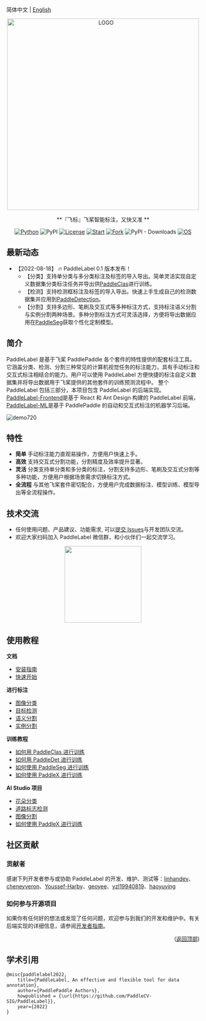 简体中文 | [English](doc/EN/README.md)

<div align="center">

<p align="center">
  <img src="https://user-images.githubusercontent.com/35907364/182084617-ea94f744-3a34-4193-98fe-5d6869a118fc.png" align="middle" alt="LOGO" width = "500" />
</p>

**『飞标』飞桨智能标注，又快又准 **

[![Python](https://img.shields.io/badge/python-3.9+-blue.svg)](https://www.python.org/downloads/release/python-390/) ![PyPI](https://img.shields.io/pypi/v/paddlelabel?color=blue) [![License](https://img.shields.io/badge/License-Apache_2.0-blue.svg)](LICENSE) [![Start](https://img.shields.io/github/stars/PaddleCV-SIG/PaddleLabel?color=orange)]() [![Fork](https://img.shields.io/github/forks/PaddleCV-SIG/PaddleLabel?color=orange)]() ![PyPI - Downloads](https://img.shields.io/pypi/dm/paddlelabel?color=orange) [![OS](https://img.shields.io/badge/os-linux%2C%20windows%2C%20macos-green.svg)]()

</div>

## 最新动态

- 【2022-08-18】 :fire: PaddleLabel 0.1 版本发布！
  - 【分类】支持单分类与多分类标注及标签的导入导出。简单灵活实现自定义数据集分类标注任务并导出供[PaddleClas](https://github.com/PaddlePaddle/PaddleClas)进行训练。
  - 【检测】支持检测框标注及标签的导入导出。快速上手生成自己的检测数据集并应用到[PaddleDetection](https://github.com/PaddlePaddle/PaddleDetection)。
  - 【分割】支持多边形、笔刷及交互式等多种标注方式，支持标注语义分割与实例分割两种场景。多种分割标注方式可灵活选择，方便将导出数据应用在[PaddleSeg](https://github.com/PaddlePaddle/PaddleSeg)获取个性化定制模型。

## 简介

PaddleLabel 是基于飞桨 PaddlePaddle 各个套件的特性提供的配套标注工具。它涵盖分类、检测、分割三种常见的计算机视觉任务的标注能力，具有手动标注和交互式标注相结合的能力。用户可以使用 PaddleLabel 方便快捷的标注自定义数据集并将导出数据用于飞桨提供的其他套件的训练预测流程中。
整个 PaddleLabel 包括三部分，本项目包含 PaddleLabel 的后端实现。 [PaddleLabel-Frontend](https://github.com/PaddleCV-SIG/PaddleLabel-Frontend)是基于 React 和 Ant Design 构建的 PaddleLabel 前端，[PaddleLabel-ML](https://github.com/PaddleCV-SIG/PaddleLabel-ML)是基于 PaddlePaddle 的自动和交互式标注的机器学习后端。

![demo720](https://user-images.githubusercontent.com/71769312/185099439-3230cf80-798d-4a81-bcae-b88bcb714daa.gif)

## 特性

- **简单** 手动标注能力直观易操作，方便用户快速上手。
- **高效** 支持交互式分割功能，分割精度及效率提升显著。
- **灵活** 分类支持单分类和多分类的标注，分割支持多边形、笔刷及交互式分割等多种功能，方便用户根据场景需求切换标注方式。
- **全流程** 与其他飞桨套件密切配合，方便用户完成数据标注、模型训练、模型导出等全流程操作。

## 技术交流

- 任何使用问题、产品建议、功能需求, 可以[提交 Issues](https://github.com/PaddleCV-SIG/PaddleLabel/issues/new)与开发团队交流。
- 欢迎大家扫码加入 PaddleLabel 微信群，和小伙伴们一起交流学习。

<div align="center">
<img src="https://user-images.githubusercontent.com/35907364/184839654-7434cf57-9446-40b0-954a-6087fb0cfca5.jpg"  width = "200" />
</div>

## 使用教程

**文档**

- [安装指南](doc/CN/install.md)
- [快速开始](doc/CN/quick_start.md)

**进行标注**

- [图像分类](doc/CN/project/classification.md)
- [目标检测](doc/CN/project/detection.md)
- [语义分割](doc/CN/project/semantic_segmentation.md)
- [实例分割](doc/CN/project/instance_segmentation.md)

**训练教程**

- [如何用 PaddleClas 进行训练](doc/CN/training/PdLabel_PdClas.md)
- [如何用 PaddleDet 进行训练](doc/CN/training/PdLabel_PdDet.md)
- [如何使用 PaddleSeg 进行训练](doc/CN/training/PdLabel_PdSeg.md)
- [如何使用 PaddleX 进行训练](doc/CN/training/PdLabel_PdX.md)

**AI Studio 项目**

- [花朵分类](https://aistudio.baidu.com/aistudio/projectdetail/4337003)
- [道路标志检测](https://aistudio.baidu.com/aistudio/projectdetail/4349280)
- [图像分割](https://aistudio.baidu.com/aistudio/projectdetail/4353528)
- [如何使用 PaddleX 进行训练](https://aistudio.baidu.com/aistudio/projectdetail/4383953)

## 社区贡献

### 贡献者

感谢下列开发者参与或协助 PaddleLabel 的开发、维护、测试等：[linhandev](https://github.com/linhandev)、[cheneyveron](https://github.com/cheneyveron)、[Youssef-Harby](https://github.com/Youssef-Harby)、[geoyee](https://github.com/geoyee)、[yzl19940819](https://github.com/yzl19940819)、[haoyuying](https://github.com/haoyuying)

### 如何参与开源项目

如果你有任何好的想法或发现了任何问题，欢迎参与到我们的开发和维护中。有关后端实现的详细信息，请参阅[开发者指南](doc/CN/developers_guide.md)。

<p align="right">(<a href="#top">返回顶部</a>)</p>

<!-- quote-->

## 学术引用

```
@misc{paddlelabel2022,
    title={PaddleLabel, An effective and flexible tool for data annotation},
    author={PaddlePaddle Authors},
    howpublished = {\url{https://github.com/PaddleCV-SIG/PaddleLabel}},
    year={2022}
}
```
